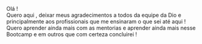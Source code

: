 Olá !  
      Quero aqui , deixar meus agradecimentos a todos da equipe da Dio e principalmente aos profissionais que me ensinaram o que sei até aqui ! 
Quero aprender ainda mais com as mentorias e aprender ainda mais nesse Bootcamp e em outros que com certeza concluirei !
